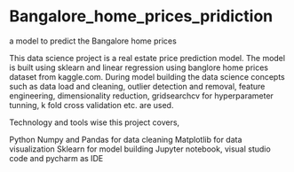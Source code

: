 # Bangalore_home_prices_pridiction
a model to predict the Bangalore home prices

This data science project is a real estate price prediction model.
The model is built using sklearn and linear regression using banglore home prices dataset from kaggle.com.
During model building the data science concepts such as data load and cleaning, outlier detection and removal, feature engineering, dimensionality reduction, gridsearchcv for hyperparameter tunning, k fold cross validation etc. are used.

Technology and tools wise this project covers,

Python
Numpy and Pandas for data cleaning
Matplotlib for data visualization
Sklearn for model building
Jupyter notebook, visual studio code and pycharm as IDE
